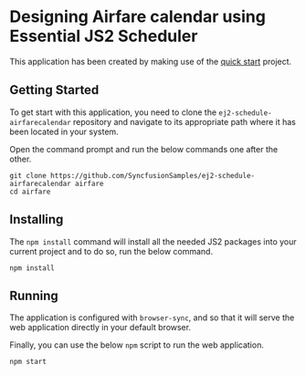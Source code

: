 # Designing Airfare calendar using Essential JS2 Scheduler

This application has been created by making use of the [quick start](https://github.com/syncfusion/ej2-quickstart.git) project.

## Getting Started

To get start with this application, you need to clone the `ej2-schedule-airfarecalendar` repository and navigate to its appropriate path where it has been located in your system.

Open the command prompt and run the below commands one after the other.

```
git clone https://github.com/SyncfusionSamples/ej2-schedule-airfarecalendar airfare
cd airfare
```

## Installing

The `npm install` command will install all the needed JS2 packages into your current project and to do so, run the below command.

```
npm install
```

## Running

The application is configured with `browser-sync`, and so that it will serve the web application directly in your default browser.

Finally, you can use the below `npm` script to run the web application.

```
npm start
```


